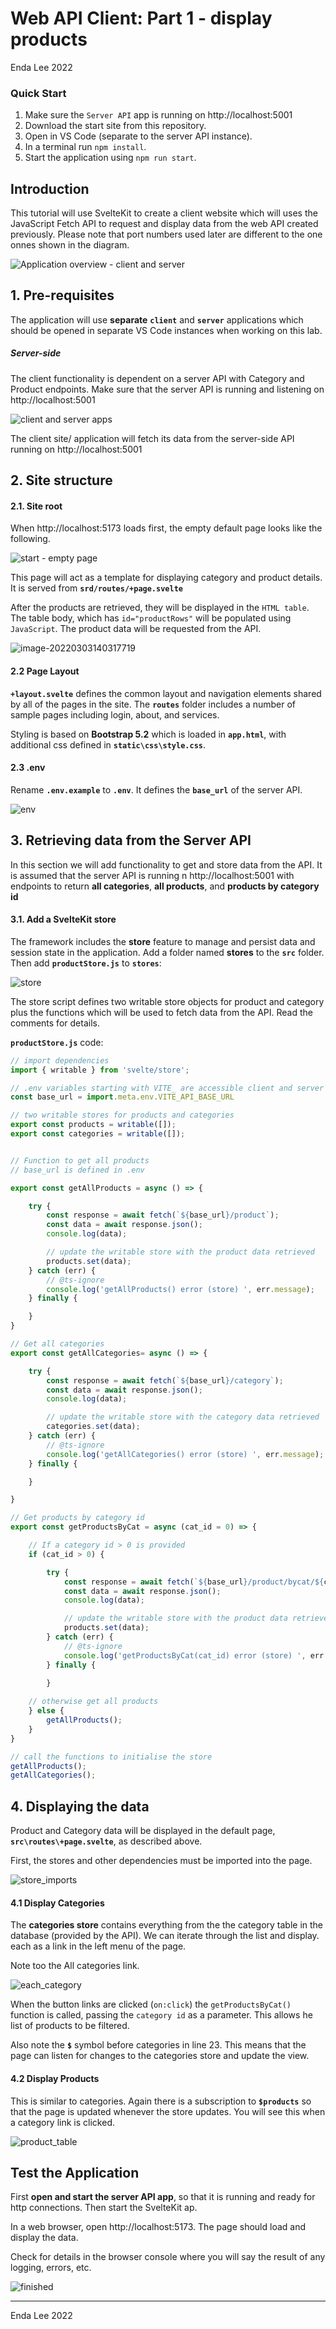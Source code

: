 # Web API Client: Part 1 - display products

Enda Lee 2022

### Quick Start

1. Make sure the `Server API` app is running on http://localhost:5001
2. Download the start site from this repository.
3. Open in VS Code (separate to the server API instance).
4. In a terminal run `npm install`.
5. Start the application using `npm run start`.



## Introduction

This tutorial will use SvelteKit to create a client website which will uses the JavaScript Fetch API to request and display data from the web API created previously. Please note that port numbers used later are different to the one onnes shown in the diagram.

![Application overview - client and server](./media/app_overview.png)



## 1. Pre-requisites

The application will use **separate** **`client`** and **`server`** applications which should be opened in separate VS Code instances when working on this lab.

##### Server-side

The client functionality is dependent on a server API with Category and Product endpoints. Make sure that the server API is running and listening on http://localhost:5001





![client and server apps](./media/app_overview2.png)

The client site/ application will fetch its data from the server-side API running on http://localhost:5001



## 2. Site structure

#### 2.1. Site root

When http://localhost:5173 loads first, the empty default page looks like the following. 

![start - empty page](./media/empty_page.png)



This page will act as a template for displaying category and product details. It is served from **`srd/routes/+page.svelte`**

After the products are retrieved, they will be displayed in the `HTML table`. The table body, which has `id="productRows"` will be populated using `JavaScript`. The product data will be requested from the API.

![image-20220303140317719](./media/HTML_table.png)



#### 2.2  Page Layout

**`+layout.svelte`** defines the common layout and navigation elements shared by all of the pages in the site. The **`routes`** folder includes a number of sample pages including login, about, and services.

Styling is based on **Bootstrap 5.2** which is loaded in **`app.html`**, with additional css defined in **`static\css\style.css`**.

#### 2.3 .env
Rename **`.env.example`** to **`.env`**. It defines the **`base_url`** of the server API.

![env](./media/env.png)







## 3. Retrieving data from the Server API

In this section we will add functionality to get and store data from the API. It is assumed that the server API is running n http://localhost:5001 with endpoints to return **all categories**, **all products**, and **products by category id**

#### 3.1. Add a SvelteKit store

The framework includes the **store** feature to manage and persist data and session state in the application. Add a folder named **stores** to the **`src`** folder. Then add **`productStore.js`** to  **`stores`**:

 ![store](./media/store.png)



The store script defines two writable store objects for product and category  plus the functions which will be used to fetch data from the API. Read the comments for details. 

**`productStore.js`** code:

```javascript
// import dependencies
import { writable } from 'svelte/store';

// .env variables starting with VITE_ are accessible client and server side 
const base_url = import.meta.env.VITE_API_BASE_URL

// two writable stores for products and categories
export const products = writable([]);
export const categories = writable([]);


// Function to get all products
// base_url is defined in .env

export const getAllProducts = async () => {

    try {
        const response = await fetch(`${base_url}/product`);
        const data = await response.json();
        console.log(data);

        // update the writable store with the product data retrieved
        products.set(data);
    } catch (err) {
        // @ts-ignore
        console.log('getAllProducts() error (store) ', err.message);
    } finally {

    }
}

// Get all categories
export const getAllCategories= async () => {

    try {
        const response = await fetch(`${base_url}/category`);
        const data = await response.json();
        console.log(data);

        // update the writable store with the category data retrieved
        categories.set(data);
    } catch (err) {
        // @ts-ignore
        console.log('getAllCategories() error (store) ', err.message);
    } finally {

    }        

}

// Get products by category id
export const getProductsByCat = async (cat_id = 0) => {

    // If a category id > 0 is provided
    if (cat_id > 0) {

        try {
            const response = await fetch(`${base_url}/product/bycat/${cat_id}`);
            const data = await response.json();
            console.log(data);

            // update the writable store with the product data retrieved
            products.set(data);
        } catch (err) {
            // @ts-ignore
            console.log('getProductsByCat(cat_id) error (store) ', err.message);
        } finally {
    
        }

    // otherwise get all products    
    } else {
        getAllProducts();
    }
}

// call the functions to initialise the store
getAllProducts();
getAllCategories();

```



## 4. Displaying the data

Product and Category data will be displayed in the default page, **`src\routes\+page.svelte`**, as described above.

First, the stores and other dependencies must be imported into the page.

![store_imports](./media/store_imports.png)



#### 4.1 Display Categories

The **categories store** contains everything from the the category table in the database (provided by the API). We can iterate through the list and display. each as a link in the left menu of the page.

Note too the All categories link.

![each_category](./media/each_category.png)



When the button links are clicked (`on:click`) the `getProductsByCat()` function is called, passing the `category id` as a parameter. This allows he list of products to be filtered.

Also note the **`$`** symbol before categories in line 23. This means that the page can listen for changes to the categories store and update the view.



#### 4.2 Display Products

This is similar to categories.  Again there is a subscription to  **`$products`** so that the page is updated whenever the store updates. You will see this when a category link is clicked.



![product_table](./media/product_table.png)

## Test the Application

First **open and start the server API app**, so that it is running and ready for http connections. Then start the SvelteKit ap.

In a web browser, open http://localhost:5173. The page should load and display the data.

Check for details in the browser console where you will say the result of any logging, errors, etc.

![finished](./media/finished.png)



------

Enda Lee 2022